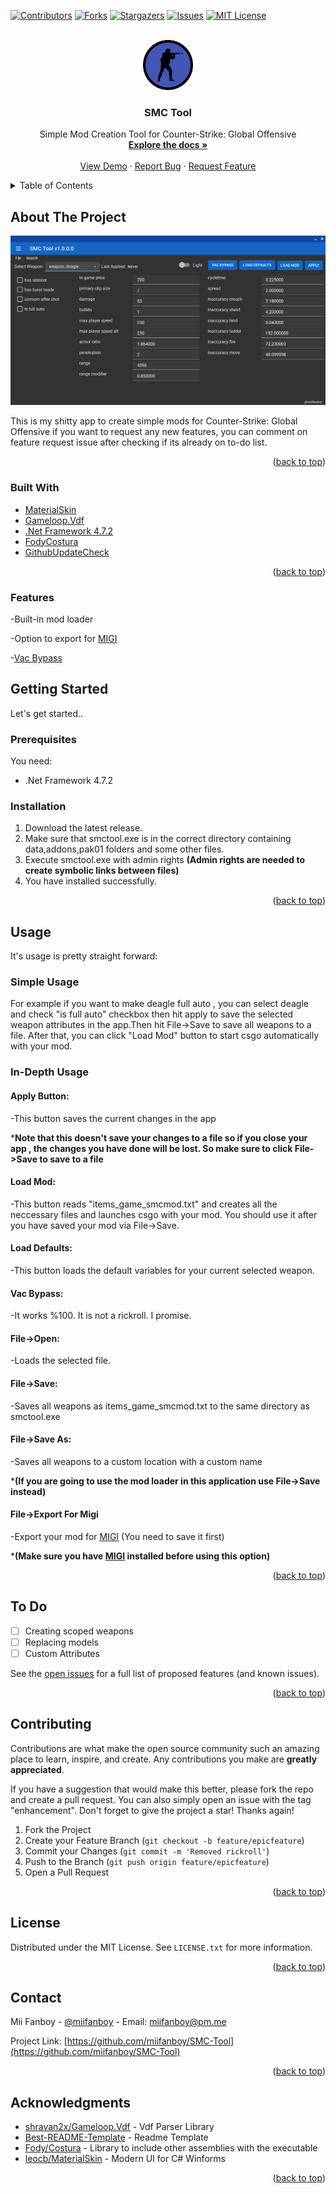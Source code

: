 <div id="top"></div>
<!--
*** Thanks for checking out the Best-README-Template. If you have a suggestion
*** that would make this better, please fork the repo and create a pull request
*** or simply open an issue with the tag "enhancement".
*** Don't forget to give the project a star!
*** Thanks again! Now go create something AMAZING! :D
-->



<!-- PROJECT SHIELDS -->
<!--
*** I'm using markdown "reference style" links for readability.
*** Reference links are enclosed in brackets [ ] instead of parentheses ( ).
*** See the bottom of this document for the declaration of the reference variables
*** for contributors-url, forks-url, etc. This is an optional, concise syntax you may use.
*** https://www.markdownguide.org/basic-syntax/#reference-style-links
-->
[![Contributors][contributors-shield]][contributors-url]
[![Forks][forks-shield]][forks-url]
[![Stargazers][stars-shield]][stars-url]
[![Issues][issues-shield]][issues-url]
[![MIT License][license-shield]][license-url]



<!-- PROJECT LOGO -->
<br />
<div align="center">
  <a href="https://github.com/miifanboy/SMC-Tool">
    <img src="images/smctoollogo.png" alt="Logo" width="80" height="80">
  </a>

<h3 align="center">SMC Tool</h3>

  <p align="center">
    Simple Mod Creation Tool for Counter-Strike: Global Offensive
    <br />
    <a href="https://github.com/miifanboy/SMC-Tool"><strong>Explore the docs »</strong></a>
    <br />
    <br />
    <a href="https://github.com/miifanboy/SMC-Tool">View Demo</a>
    ·
    <a href="https://github.com/miifanboy/SMC-Tool/issues">Report Bug</a>
    ·
    <a href="https://github.com/miifanboy/SMC-Tool/issues">Request Feature</a>
  </p>
</div>



<!-- TABLE OF CONTENTS -->
<details>
  <summary>Table of Contents</summary>
  <ol>
    <li>
      <a href="#about-the-project">About The Project</a>
      <ul>
        <li><a href="#built-with">Built With</a></li>
        <li><a href="#features">Features</a></li>
      </ul>
    </li>
    <li>
      <a href="#getting-started">Getting Started</a>
      <ul>
        <li><a href="#prerequisites">Prerequisites</a></li>
        <li><a href="#installation">Installation</a></li>
      </ul>
    </li>
    <li><a href="#usage">Usage</a></li>
    <li><a href="#to-do">To Do</a></li>
    <li><a href="#contributing">Contributing</a></li>
    <li><a href="#license">License</a></li>
    <li><a href="#contact">Contact</a></li>
    <li><a href="#acknowledgments">Acknowledgments</a></li>
  </ol>
</details>



<!-- ABOUT THE PROJECT -->
## About The Project

[![Product Name Screen Shot][product-screenshot]](https://example.com)

This is my shitty app to create simple mods for Counter-Strike: Global Offensive if you want to request any new features, you can comment on feature request issue after checking if its already on to-do list.

<p align="right">(<a href="#top">back to top</a>)</p>



### Built With

* [MaterialSkin](https://github.com/leocb/MaterialSkin)
* [Gameloop.Vdf](https://github.com/shravan2x/Gameloop.Vdf)
* [.Net Framework 4.7.2](https://dotnet.microsoft.com/en-us/download/dotnet-framework/net472)
* [FodyCostura](https://github.com/Fody/Costura)
* [GithubUpdateCheck](https://github.com/Mayerch1/GithubUpdateCheck)
<p align="right">(<a href="#top">back to top</a>)</p>

### Features

-Built-in mod loader

-Option to export for [MIGI](https://github.com/ZooLSmith/MIGI3)

-[Vac Bypass](https://www.youtube.com/watch?v=QDia3e12czc)


<!-- GETTING STARTED -->
## Getting Started

Let's get started..

### Prerequisites
You need:

* .Net Framework 4.7.2

### Installation

1. Download the latest release.
2. Make sure that smctool.exe is in the correct directory containing data,addons,pak01 folders and some other files.
3. Execute smctool.exe with admin rights **(Admin rights are needed to create symbolic links between files)**
4. You have installed successfully.

<p align="right">(<a href="#top">back to top</a>)</p>



<!-- USAGE EXAMPLES -->
## Usage

It's usage is pretty straight forward:

### Simple Usage

For example if you want to make deagle full auto , you can select deagle and check "is full auto" checkbox then hit apply to save the selected weapon attributes in the app.Then hit File->Save to save all weapons to a file. After that, you can click "Load Mod" button to start csgo automatically with your mod.

### In-Depth Usage

#### Apply Button:

-This button saves the current changes in the app

***Note that this doesn't save your changes to a file so if you close your app , the changes you have done will be lost. So make sure to click File->Save to save to a file**

#### Load Mod:

-This button reads "items_game_smcmod.txt" and creates all the neccessary files and launches csgo with your mod. You should use it after you have saved your mod via File->Save.

#### Load Defaults:

-This button loads the default variables for your current selected weapon.

#### Vac Bypass:

-It works %100. It is not a rickroll. I promise.

#### File->Open:

-Loads the selected file.

#### File->Save:

-Saves all weapons as items_game_smcmod.txt to the same directory as smctool.exe

#### File->Save As:

-Saves all weapons to a custom location with a custom name

***(If you are going to use the mod loader in this application use File->Save instead)**

#### File->Export For Migi

-Export your mod for [MIGI](https://github.com/ZooLSmith/MIGI3) (You need to save it first)

***(Make sure you have [MIGI](https://github.com/ZooLSmith/MIGI3) installed before using this option)**
<p align="right">(<a href="#top">back to top</a>)</p>



<!-- To Do -->
## To Do

- [ ] Creating scoped weapons
- [ ] Replacing models
- [ ] Custom Attributes

See the [open issues](https://github.com/miifanboy/SMC-Tool/issues) for a full list of proposed features (and known issues).

<p align="right">(<a href="#top">back to top</a>)</p>



<!-- CONTRIBUTING -->
## Contributing

Contributions are what make the open source community such an amazing place to learn, inspire, and create. Any contributions you make are **greatly appreciated**.

If you have a suggestion that would make this better, please fork the repo and create a pull request. You can also simply open an issue with the tag "enhancement".
Don't forget to give the project a star! Thanks again!

1. Fork the Project
2. Create your Feature Branch (`git checkout -b feature/epicfeature`)
3. Commit your Changes (`git commit -m 'Removed rickroll'`)
4. Push to the Branch (`git push origin feature/epicfeature`)
5. Open a Pull Request

<p align="right">(<a href="#top">back to top</a>)</p>



<!-- LICENSE -->
## License

Distributed under the MIT License. See `LICENSE.txt` for more information.

<p align="right">(<a href="#top">back to top</a>)</p>



<!-- CONTACT -->
## Contact

Mii Fanboy - [@miifanboy](https://twitter.com/miifanboy) - Email: miifanboy@pm.me

Project Link: [https://github.com/miifanboy/SMC-Tool](https://github.com/miifanboy/SMC-Tool)

<p align="right">(<a href="#top">back to top</a>)</p>



<!-- ACKNOWLEDGMENTS -->
## Acknowledgments

* [shravan2x/Gameloop.Vdf](https://github.com/shravan2x/Gameloop.Vdf) - Vdf Parser Library
* [Best-README-Template](https://github.com/othneildrew/Best-README-Template) - Readme Template
* [Fody/Costura](https://github.com/Fody/Costura) - Library to include other assemblies with the executable
* [leocb/MaterialSkin](https://github.com/leocb/MaterialSkin) - Modern UI for C# Winforms
<p align="right">(<a href="#top">back to top</a>)</p>



<!-- MARKDOWN LINKS & IMAGES -->
<!-- https://www.markdownguide.org/basic-syntax/#reference-style-links -->
[contributors-shield]: https://img.shields.io/github/contributors/miifanboy/SMC-Tool.svg?style=for-the-badge
[contributors-url]: https://github.com/miifanboy/SMC-Tool/graphs/contributors
[forks-shield]: https://img.shields.io/github/forks/miifanboy/SMC-Tool.svg?style=for-the-badge
[forks-url]: https://github.com/miifanboy/SMC-Tool/network/members
[stars-shield]: https://img.shields.io/github/stars/miifanboy/SMC-Tool.svg?style=for-the-badge
[stars-url]: https://github.com/miifanboy/SMC-Tool/stargazers
[issues-shield]: https://img.shields.io/github/issues/miifanboy/SMC-Tool.svg?style=for-the-badge
[issues-url]: https://github.com/miifanboy/SMC-Tool/issues
[license-shield]: https://img.shields.io/github/license/miifanboy/SMC-Tool.svg?style=for-the-badge
[license-url]: https://github.com/miifanboy/SMC-Tool/blob/master/LICENSE.txt
[product-screenshot]: images/screenshot.png
